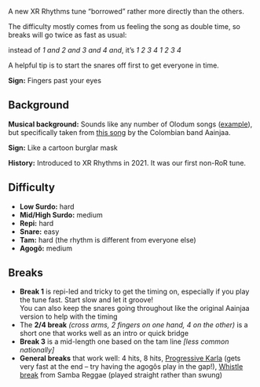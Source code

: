 A new XR Rhythms tune “borrowed” rather more directly than the others.  

The difficulty mostly comes from us feeling the song as double time, so breaks will go twice as fast as usual:

instead of *1 and 2 and 3 and 4 and*, it’s *1 2 3 4 1 2 3 4*

A helpful tip is to start the snares off first to get everyone in time.  

**Sign:** Fingers past your eyes

## Background

**Musical background:** Sounds like any number of Olodum songs ([example](https://youtu.be/A3o30YJiWsc)), but specifically taken from [this song](https://youtu.be/0Pq8vOVbvzs) by the Colombian band Aainjaa.

**Sign:** Like a cartoon burglar mask

**History:** Introduced to XR Rhythms in 2021. It was our first non-RoR tune.

## Difficulty

* **Low Surdo:** hard
* **Mid/High Surdo:** medium
* **Repi:** hard
* **Snare:** easy
* **Tam:** hard (the rhythm is different from everyone else)
* **Agogô:** medium

## Breaks

* **Break 1** is repi-led and tricky to get the timing on, especially if you play the tune fast. Start slow and let it groove!  
  You can also keep the snares going throughout like the original Aainjaa version to help with the timing
* The **2/4 break** *(cross arms, 2 fingers on one hand, 4 on the other)* is a short one that works well as an intro or quick bridge
* **Break 3** is a mid-length one based on the tam line _[less common nationally]_
* **General breaks** that work well: 4 hits, 8 hits, [Progressive Karla](/#/listen/Stolen/Progressive%20Karla%20Stolen) (gets very fast at the end – try having the agogôs play in the gap!), [Whistle break](/#/listen/Stolen/Whistle%20Break%20Stolen) from Samba Reggae (played straight rather than swung)
